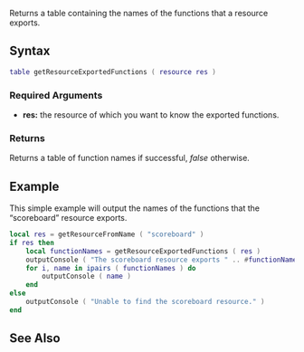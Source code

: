 Returns a table containing the names of the functions that a resource exports.

Syntax
------

``` lua
table getResourceExportedFunctions ( resource res )
```

### Required Arguments

-   **res:** the resource of which you want to know the exported functions.

### Returns

Returns a table of function names if successful, *false* otherwise.

Example
-------

This simple example will output the names of the functions that the “scoreboard” resource exports.

``` lua
local res = getResourceFromName ( "scoreboard" )
if res then
    local functionNames = getResourceExportedFunctions ( res )
    outputConsole ( "The scoreboard resource exports " .. #functionNames .. " functions:" )
    for i, name in ipairs ( functionNames ) do
        outputConsole ( name )
    end
else
    outputConsole ( "Unable to find the scoreboard resource." )
end
```

See Also
--------
